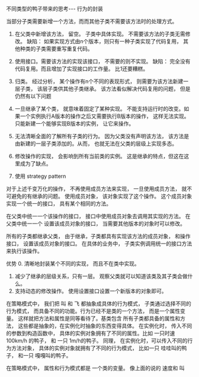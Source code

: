 不同类型的鸭子带来的思考--- 行为的封装

当部分子类需要新增一个方法，而而其他子类不需要该方法时的处理方式。

1. 在父类中新增该方法， 留空。 子类中具体实现。 不需要该方法的子类无需修改。
缺陷： 如果实现方式由n个版本，则只有一种子类实现了代码复用， 其他种类的子类需要重写重复代码。

2. 使用接口。需要该方法的实现该接口， 不需要的则不实现。
缺陷： 完全没有代码复用。而且增加了实现接口的工作量。 比1还要糟糕。

3. 归类。
经过分析， 某个操作有n个不同的表现形式， 则需要为该方法新建一层子类， 该层子类供其他子类继承。
该方法看似解决代码复用的问题， 但是仍然有以下问题
1. 一旦继承了某个类， 就意味着固定了某种实现。 不能支持运行时的改变。如果一个实例执行A版本的操作之后又需要执行B版本的操作， 这样无法实现。只能新建一个能够实现B版本的实例， 让它来操作。
2. 无法清晰全面的了解所有子类的行为。 因为父类没有声明该方法， 该方法是由新建的一层子类添加的。从而， 也就无法在父类的层级上实现多态。
3. 修改操作的实现， 会影响到所有当前类的实例。 这是继承的特点，但这在这里成为了缺点。


4. 使用 strategy pattern

对于上述千变万化的操作， 不再使用成员方法来实现， 一旦使用成员方法， 就不可避免的有继承的问题。
使用成员对象， 该对象实现了这个操作。 这个成员对象实现一个统一的接口， 具有某个相同的方法。

在父类中统一一个该操作的接口， 接口中使用成员对象去调用其实现的方法。
在父类中统一一个 设置该成员对象的接口， 当需要其他版本的对象时可以修改。

所有的子类都继承父类， 由于继承，子类都具有实现该方法的成员对象， 和操作接口， 设置该成员对象的接口。
在具体的业务中， 子类实例调用统一的接口方法来执行该操作。

优势
0. 清晰地封装某个不同的实现， 而且不在类中实现。
1. 减少了继承的层级关系，只有一层。 观察父类就可以知道该类及其子类会做什么。
2. 支持动态的修改操作。 使用设置接口设置一个新版本的对象即可。

在策略模式中， 我们把 叫 和 飞 都抽象成具体的行为模式， 子类通过选择不同的行为模式， 而具备不同的功能。行为已经不是类的一个方法， 而是一个属性变量。 这样就把方法和属性是同等看待了。基类包含 所有子类都具备的属性和方法， 这些都是抽象的，在实例化时抽象的东西变得具体。 
在实例化时， 传入不同的参数到构造函数中， 具体的实例对象拥有了不同的属性。比如 一只时速 100km/h 的鸭子， 和 一只 1m/h的鸭子。
同理， 在实例化时，可以传入不同的行为方法对象， 具体的实例对象就拥有了不同的行为模式， 比如一只 哇哇叫的鸭子， 和一只 嘎嘎叫的鸭子。 

在策略模式中， 属性和行为模式都是 一个类的变量。 像上面的说的  速度和 叫